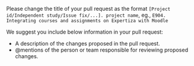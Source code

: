 Please change the title of your pull request as the format `[Project id/Independent study/Issue fix/...]. project name`, eg., `E904. Integrating courses and assignments on Expertiza with Moodle`

We suggest you include below information in your pull request:
- A description of the changes proposed in the pull request.
- @mentions of the person or team responsible for reviewing proposed changes.